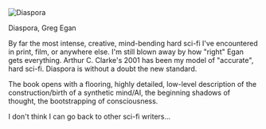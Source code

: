 <img src="../../public/images/book_covers/diaspora.jpg" id="cover" alt="Diaspora"/>
<p id="title">Diaspora, Greg Egan</p>

By far the most intense, creative, mind-bending hard sci-fi I've encountered in print, film, or anywhere else. 
I'm still blown away by how "right" Egan gets everything.
Arthur C. Clarke's 2001 has been my model of "accurate", hard sci-fi.
Diaspora is without a doubt the new standard.

The book opens with a flooring, highly detailed, low-level description of the construction/birth of a synthetic mind/AI, the beginning shadows of thought, the bootstrapping of consciousness.

I don't think I can go back to other sci-fi writers...
